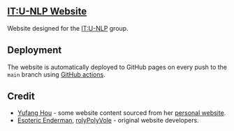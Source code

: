 ## [IT:U-NLP Website](https://itu-nlp.github.io/)

Website designed for the [IT:U-NLP](https://it-u.at/en/research/research-groups/natural-language-processing/) group.

## Deployment

The website is automatically deployed to GitHub pages on every push to the `main` branch using [GitHub actions](https://github.com/ITU-NLP/itu-nlp.github.io/tree/main/.github/workflows).

## Credit

- [Yufang Hou](https://yufanghou.github.io) - some website content sourced from her [personal website](https://yufanghou.github.io).
- [Esoteric Enderman](https://enderman.dev), [rolyPolyVole](https://rolyPolyVole.github.io) - original website developers.
